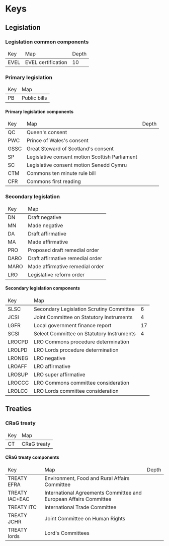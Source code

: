 # Keys

## Legislation

### Legislation common components

<table>
	<thead>
		<tr>
			<td>Key</td>
			<td>Map</td>
			<td>Depth</td>
		</tr>
	</thead>
	<tbody>
		<tr>
			<td>EVEL</td>
			<td>EVEL certification</td>
			<td>10</td>
		</tr>
	</tbody>
</table>

### Primary legislation

<table>
	<thead>
		<tr>
			<td>Key</td>
			<td>Map</td>
		</tr>
	</thead>
	<tbody>
		<tr>
			<td>PB</td>
			<td>Public bills</td>
		</tr>
	</tbody>
</table>

#### Primary legislation components

<table>
	<thead>
		<tr>
			<td>Key</td>
			<td>Map</td>
			<td>Depth</td>
		</tr>
	</thead>
	<tbody>
		<tr>
			<td>QC</td>
			<td>Queen's consent</td>
			<td></td>
		</tr>
		<tr>
			<td>PWC</td>
			<td>Prince of Wales's consent</td>
			<td></td>
		</tr>
		<tr>
			<td>GSSC</td>
			<td>Great Steward of Scotland's consent</td>
			<td></td>
		</tr>
		<tr>
			<td>SP</td>
			<td>Legislative consent motion Scottish Parliament</td>
			<td></td>
		</tr>
		<tr>
			<td>SC</td>
			<td>Legislative consent motion Senedd Cymru</td>
			<td></td>
		</tr>
		<tr>
			<td>CTM</td>
			<td>Commons ten minute rule bill</td>
			<td></td>
		</tr>
		<tr>
			<td>CFR</td>
			<td>Commons first reading</td>
			<td></td>
		</tr>
	</tbody>
</table>

### Secondary legislation

<table>
	<thead>
		<tr>
			<td>Key</td>
			<td>Map</td>
		</tr>
	</thead>
	<tbody>
		<tr>
			<td>DN</td>
			<td>Draft negative</td>
		</tr>
		<tr>
			<td>MN</td>
			<td>Made negative</td>
		</tr>
		<tr>
			<td>DA</td>
			<td>Draft affirmative</td>
		</tr>
		<tr>
			<td>MA</td>
			<td>Made affirmative</td>
		</tr>
		<tr>
			<td>PRO</td>
			<td>Proposed draft remedial order</td>
		</tr>
		<tr>
			<td>DARO</td>
			<td>Draft affirmative remedial order</td>
		</tr>
		<tr>
			<td>MARO</td>
			<td>Made affirmative remedial order</td>
		</tr>
		<tr>
			<td>LRO</td>
			<td>Legislative reform order</td>
		</tr>
	</tbody>
</table>

#### Secondary legislation components

<table>
	<thead>
		<tr>
			<td>Key</td>
			<td>Map</td>
		</tr>
	</thead>
	<tbody>
		<tr>
			<td>SLSC</td>
			<td>Secondary Legislation Scrutiny Committee</td>
			<td>6</td>
		</tr>
		<tr>
			<td>JCSI</td>
			<td>Joint Committee on Statutory Instruments</td>
			<td>4</td>
		</tr>
		<tr>
			<td>LGFR</td>
			<td>Local government finance report</td>
			<td>17</td>
		</tr>
		<tr>
			<td>SCSI</td>
			<td>Select Committee on Statutory Instruments</td>
			<td>4</td>
		</tr>
		<tr>
			<td>LROCPD</td>
			<td>LRO Commons procedure determination</td>
			<td></td>
		</tr>
		<tr>
			<td>LROLPD</td>
			<td>LRO Lords procedure determination</td>
			<td></td>
		</tr>
		<tr>
			<td>LRONEG</td>
			<td>LRO negative</td>
			<td></td>
		</tr>
		<tr>
			<td>LROAFF</td>
			<td>LRO affirmative</td>
			<td></td>
		</tr>
		<tr>
			<td>LROSUP</td>
			<td>LRO super affirmative</td>
			<td></td>
		</tr>
		<tr>
			<td>LROCCC</td>
			<td>LRO Commons committee consideration</td>
			<td></td>
		</tr>
		<tr>
			<td>LROLCC</td>
			<td>LRO Lords committee consideration</td>
			<td></td>
		</tr>
	</tbody>
</table>

## Treaties

### CRaG treaty

<table>
	<thead>
		<tr>
			<td>Key</td>
			<td>Map</td>
		</tr>
	</thead>
	<tbody>
		<tr>
			<td>CT</td>
			<td>CRaG treaty</td>
		</tr>
	</tbody>
</table>

#### CRaG treaty components

<table>
	<thead>
		<tr>
			<td>Key</td>
			<td>Map</td>
			<td>Depth</td>
		</tr>
	</thead>
	<tbody>
		<tr>
			<td>TREATY EFRA</td>
			<td>Environment, Food and Rural Affairs Committee</td>
			<td></td>
		</tr>
		<tr>
			<td>TREATY IAC+EAC</td>
			<td>International Agreements Committee and European Affairs Committee</td>
			<td></td>
		</tr>
		<tr>
			<td>TREATY ITC</td>
			<td>International Trade Committee</td>
			<td></td>
		</tr>
		<tr>
			<td>TREATY JCHR</td>
			<td>Joint Committee on Human Rights</td>
			<td></td>
		</tr>
		<tr>
			<td>TREATY lords</td>
			<td>Lord's Committees</td>
			<td></td>
		</tr>
	</tbody>
</table>